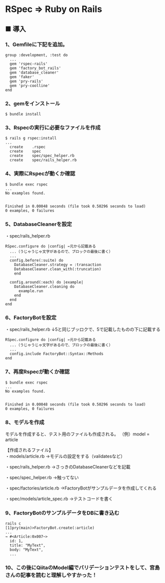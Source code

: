 # RSpec => Ruby on Rails

## ■ 導入
### 1、Gemfileに下記を追加。
    group :development, :test do
      ...
      gem 'rspec-rails'
      gem 'factory_bot_rails'
      gem 'database_cleaner'
      gem 'faker'
      gem 'pry-rails'
      gem 'pry-coolline'
    end

### 2、gemをインストール
    $ bundle install

### 3、Rspecの実行に必要なファイルを作成
    $ rails g rspec:install
    ...
      create    .rspec
      create    spec
      create    spec/spec_helper.rb
      create    spec/rails_helper.rb

### 4、実際にRspecが動くか確認
    $ bundle exec rspec
    ...
    No examples found.


    Finished in 0.00048 seconds (file took 0.50296 seconds to load)
    0 examples, 0 failures

### 5、DatabaseCleanerを設定
・spec/rails_helper.rb

    RSpec.configure do |config| ←元から記載ある
      ...（うじゃうじゃ文字があるので、ブロックの最後に書く）
      ...
      config.before(:suite) do
        DatabaseCleaner.strategy = :transaction
        DatabaseCleaner.clean_with(:truncation)
        end

      config.around(:each) do |example|
        DatabaseCleaner.cleaning do
          example.run
        end
      end
    end

### 6、FactoryBotを設定
・spec/rails_helper.rb
↓5と同じブッロクで、5で記載したものの下に記載する

    RSpec.configure do |config| ←元から記載ある
      ...（うじゃうじゃ文字があるので、ブロックの最後に書く）
      ...
      config.include FactoryBot::Syntax::Methods
    end

### 7、再度Rspecが動くか確認
    $ bundle exec rspec
    ...
    No examples found.


    Finished in 0.00048 seconds (file took 0.50296 seconds to load)
    0 examples, 0 failures

### 8、モデルを作成
モデルを作成すると、テスト用のファイルも作成される。
（例）model = article

【作成されるファイル】  
・models/article.rb
→モデルの設定をする（validatesなど）

・spec/rails_helper.rb
→さっきのDatabaseCleanerなどを記載

・spec/spec_helper.rb
→触ってない

・spec/factories/article.rb
→FactoryBotがサンプルデータを作成してくれる

・spec/models/article_spec.rb
→テストコードを書く

### 9、FactoryBotのサンプルデータをDBに書き込む
    rails c
    [1]pry(main)>FactoryBot.create(:article)
    ...
    → #<Article:0x007~>
      id: 1,
      title: "MyText",
      body: "MyText",
      ...
### 10、この後にQiitaのModel編でバリデーションテストをして、宮島さんの記事を読むと理解しやすかった！
